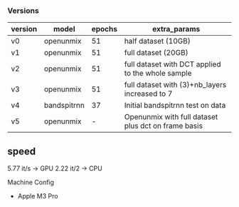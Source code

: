 ### Versions
 
| version | model       | epochs | extra_params                                        |
|---------|-------------|--------|-----------------------------------------------------|
| v0      | openunmix   | 51     | half dataset (10GB)                                 |
| v1      | openunmix   | 51     | full dataset (20GB)                                 |
| v2      | openunmix   | 51     | full dataset with DCT applied to the whole sample   |
| v3      | openunmix   | 51     | full dataset with (3)+nb_layers increased to 7      |
| v4      | bandspitrnn | 37     | Initial bandspitrnn test on data                    |
| v5      | openunmix   | -      | Openunmix with full dataset plus dct on frame basis |



## speed

5.77 it/s -> GPU
2.22 it/2 -> CPU

Machine Config
- Apple M3 Pro 